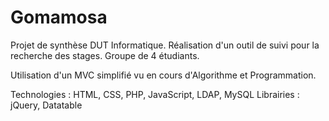 Gomamosa
========

Projet de synthèse DUT Informatique. Réalisation d'un outil de suivi pour la recherche des stages.
Groupe de 4 étudiants.


Utilisation d'un MVC simplifié vu en cours d'Algorithme et Programmation.

Technologies : HTML, CSS, PHP, JavaScript, LDAP, MySQL
Librairies : jQuery, Datatable
